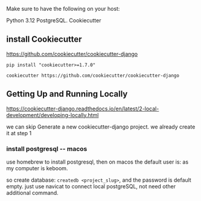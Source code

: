 Make sure to have the following on your host:

Python 3.12
PostgreSQL.
Cookiecutter


## install Cookiecutter

https://github.com/cookiecutter/cookiecutter-django

```
pip install "cookiecutter>=1.7.0"
```

```
cookiecutter https://github.com/cookiecutter/cookiecutter-django
```


## Getting Up and Running Locally

https://cookiecutter-django.readthedocs.io/en/latest/2-local-development/developing-locally.html

we can skip Generate a new cookiecutter-django project. we already create it at step 1

### install postgresql -- macos

use homebrew to install postgresql, then on macos the default user is: as my computer is keboom.

so create database: ```createdb <project_slug>```, and the password is default empty. just use navicat to connect local postgreSQL, not need other additional command.
